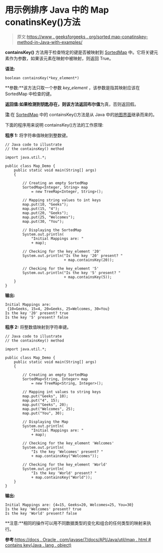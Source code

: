 # 用示例排序 Java 中的 Map conatinsKey()方法

> 原文:[https://www . geeksforgeeks . org/sorted map-conatinskey-method-in-Java-with-examples/](https://www.geeksforgeeks.org/sortedmap-conatinskey-method-in-java-with-examples/)

**containsKey()** 方法用于检查特定的键是否被映射到 [SortedMap](https://www.geeksforgeeks.org/sortedmap-java-examples/) 中。它将关键元素作为参数，如果该元素在映射中被映射，则返回 True。

**语法:**

```
boolean containsKey(*key_element*)
```

**参数:**该方法只取一个参数 *key_element* ，该参数是指其映射应该在 SortedMap 中检查的键。

**返回值:**如果检测到钥匙存在，则该方法返回**布尔值**为真，否则返回假。

**注**:在 [SortedMap](https://www.geeksforgeeks.org/sortedmap-java-examples/) 中的 containsKey()方法是从 Java 中的[地图界面](https://www.geeksforgeeks.org/map-interface-java-examples/)继承而来的。

下面的程序用来说明 containsKey()方法的工作原理:

**程序 1:** 将字符串值映射到整数键。

```
// Java code to illustrate
// the containsKey() method

import java.util.*;

public class Map_Demo {
    public static void main(String[] args)
    {

        // Creating an empty SortedMap
        SortedMap<Integer, String> map
            = new TreeMap<Integer, String>();

        // Mapping string values to int keys
        map.put(10, "Geeks");
        map.put(15, "4");
        map.put(20, "Geeks");
        map.put(25, "Welcomes");
        map.put(30, "You");

        // Displaying the SortedMap
        System.out.println(
            "Initial Mappings are: "
            + map);

        // Checking for the key_element '20'
        System.out.println("Is the key '20' present? "
                           + map.containsKey(20));

        // Checking for the key_element '5'
        System.out.println("Is the key '5' present? "
                           + map.containsKey(5));
    }
}
```

**输出:**

```
Initial Mappings are:
 {10=Geeks, 15=4, 20=Geeks, 25=Welcomes, 30=You}
Is the key '20' present? true
Is the key '5' present? false

```

**程序 2:** 将整数值映射到字符串键。

```
// Java code to illustrate
// the containsKey() method

import java.util.*;

public class Map_Demo {
    public static void main(String[] args)
    {

        // Creating an empty SortedMap
        SortedMap<String, Integer> map
            = new TreeMap<String, Integer>();

        // Mapping int values to string keys
        map.put("Geeks", 10);
        map.put("4", 15);
        map.put("Geeks", 20);
        map.put("Welcomes", 25);
        map.put("You", 30);

        // Displaying the Map
        System.out.println(
            "Initial Mappings are: "
            + map);

        // Checking for the key_element 'Welcomes'
        System.out.println(
            "Is the key 'Welcomes' present? "
            + map.containsKey("Welcomes"));

        // Checking for the key_element 'World'
        System.out.println(
            "Is the key 'World' present? "
            + map.containsKey("World"));
    }
}
```

**输出:**

```
Initial Mappings are: {4=15, Geeks=20, Welcomes=25, You=30}
Is the key 'Welcomes' present? true
Is the key 'World' present? false

```

**注意:**相同的操作可以用不同数据类型的变化和组合的任何类型的映射来执行。

**参考**:[https://docs . Oracle . com/javase/7/docs/API/Java/util/map . html # contains key(Java . lang . object)](https://docs.oracle.com/javase/7/docs/api/java/util/Map.html#containsKey(java.lang.Object))